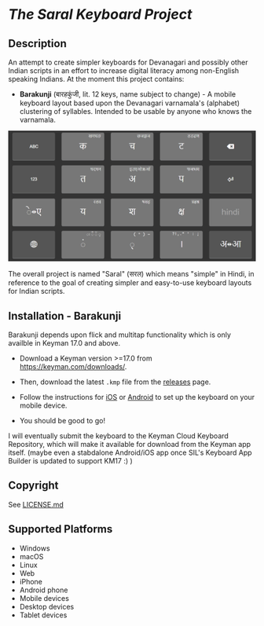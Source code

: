 *The Saral Keyboard Project*
==============

Description
-----------
An attempt to create simpler keyboards for Devanagari and possibly other Indian scripts in an effort to increase digital literacy among non-English speaking Indians. At the moment this project contains:
- **Barakunji** (बारहकुंजी, lit. 12 keys, name subject to change) - A mobile keyboard layout based upon the Devanagari varnamala's (alphabet) clustering of syllables. Intended to be usable by anyone who knows the varnamala.
<!--
https://github.com/kilacoda/saral/assets/14952412/d41c409e-f2e1-434e-a37e-bddc23dc2782 -->

![](./source/layout.png)
<!-- - **A smarter desktop keyboard layout based on the ITRANS scheme** (name undecided), but has more "smart" features inspired by other typing systems such as Vietnamese TELEX and Korean Dubeolsik. It also intends to reduce the number of characters mapped to only the ones used in most daily communication.

As of now, only Barakunji is at a usable level of completeness, though the rules used in the making of it were largely copied over from the ITRANS variant. -->

The overall project is named "Saral" (सरल) which means "simple" in Hindi, in reference to the goal of creating simpler and easy-to-use keyboard layouts for Indian scripts.

Installation - Barakunji
-------------------------
Barakunji depends upon flick and multitap functionality which is only availble in Keyman 17.0 and above.

- Download a Keyman version >=17.0 from  https://keyman.com/downloads/.

- Then, download the latest `.kmp` file from the [releases](https://github.com/kilacoda/saral/releases) page.

- Follow the instructions for [iOS](https://help.keyman.com/products/iphone-and-ipad/current-version/basic/installing-custom-keyboards-dictionaries) or [Android](https://help.keyman.com/products/android/current-version/basic/installing-custom-packages) to set up the keyboard on your mobile device.

- You should be good to go!

I will eventually submit the keyboard to the Keyman Cloud Keyboard Repository, which will make it available for download from the Keyman app itself. (maybe even a stabdalone Android/iOS app once SIL's Keyboard App Builder is updated to support KM17 :\) )




<!-- Links
-----
Keyboard Homepage: https://keyman.com/keyboards/saral -->

Copyright
---------
See [LICENSE.md](LICENSE.md)

Supported Platforms
-------------------
 * Windows
 * macOS
 * Linux
 * Web
 * iPhone
 * Android phone
 * Mobile devices
 * Desktop devices
 * Tablet devices
 <!-- * iPad -->
 <!-- * Android tablet -->

